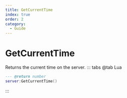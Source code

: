 ```yaml
---
title: GetCurrentTime
index: true
order: 2
category:
  - Guide
---
```


# GetCurrentTime
Returns the current time on the server.
::: tabs
@tab Lua
```lua
--- @return number
server:GetCurrentTime()
```

:::